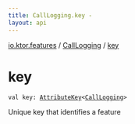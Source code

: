 ```yaml
---
title: CallLogging.key - 
layout: api
---
```


<div class='api-docs-breadcrumbs'><a href="../index.html">io.ktor.features</a> / <a href="index.html">CallLogging</a> / <a href="./key.html">key</a></div>

# key

<div class="signature"><code><span class="keyword">val </span><span class="identifier">key</span><span class="symbol">: </span><a href="../../io.ktor.util/-attribute-key/index.html"><span class="identifier">AttributeKey</span></a><span class="symbol">&lt;</span><a href="index.html"><span class="identifier">CallLogging</span></a><span class="symbol">&gt;</span></code></div>

Unique key that identifies a feature

